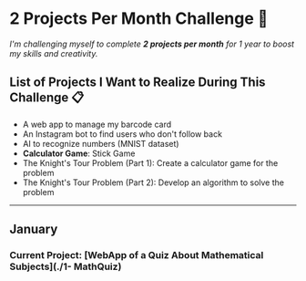 # 2 Projects Per Month Challenge 🚀

*I'm challenging myself to complete **2 projects per month** for 1 year to boost my skills and creativity.*

## List of Projects I Want to Realize During This Challenge 📋
- A web app to manage my barcode card  
- An Instagram bot to find users who don't follow back  
- AI to recognize numbers (MNIST dataset)  
- **Calculator Game**: Stick Game  
- The Knight's Tour Problem (Part 1): Create a calculator game for the problem  
- The Knight's Tour Problem (Part 2): Develop an algorithm to solve the problem  

---

## January  
### **Current Project**: [WebApp of a Quiz About Mathematical Subjects](./1- MathQuiz)  
